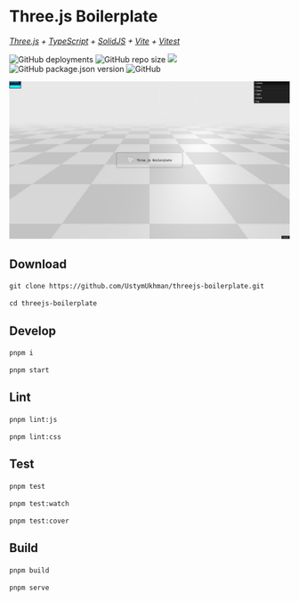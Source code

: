 # Three.js Boilerplate #

*[Three.js](https://threejs.org/) + [TypeScript](https://www.typescriptlang.org/) + [SolidJS](https://www.solidjs.com/) + [Vite](https://vitejs.dev/) + [Vitest](https://vitest.dev/)*

![GitHub deployments](https://img.shields.io/github/deployments/UstymUkhman/threejs-boilerplate/github-pages)
![GitHub repo size](https://img.shields.io/github/repo-size/UstymUkhman/threejs-boilerplate)
![](https://img.shields.io/badge/coverage-98.5%25-green)
![GitHub package.json version](https://img.shields.io/github/package-json/v/UstymUkhman/threejs-boilerplate?color=brightgreen)
![GitHub](https://img.shields.io/github/license/UstymUkhman/threejs-boilerplate?color=brightgreen)

[![](./public/img/preview.jpg)](https://ustymukhman.github.io/threejs-boilerplate/dist)

## Download ##

`git clone https://github.com/UstymUkhman/threejs-boilerplate.git`

`cd threejs-boilerplate`

## Develop ##

`pnpm i`

`pnpm start`

## Lint ##

`pnpm lint:js`

`pnpm lint:css`

## Test ##

`pnpm test`

`pnpm test:watch`

`pnpm test:cover`

## Build ##

`pnpm build`

`pnpm serve`
